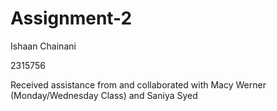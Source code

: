 # Assignment-2

Ishaan Chainani

2315756

Received assistance from and collaborated with Macy Werner (Monday/Wednesday Class) and Saniya Syed
